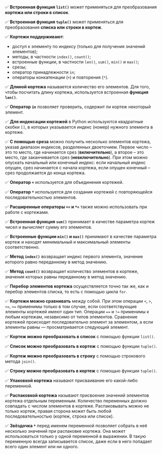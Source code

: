 ✅ **Встроенная функция `list()`** может применяться для преобразования **кортежа или строки в список**.

✅ **Встроенная функция `tuple()`**  может применяться для преобразования **списка или строки в кортеж**.

✅ **Кортежи поддерживают**:

+ доступ к элементу по индексу (только для получения значений элементов);
+ методы, в частности `index()`, `count()`;
+ встроенные функции, в частности `len()`, `sum()`, `min()` и `max()`;
+ срезы;
+ оператор принадлежности `in`;
+ операторы конкатенации (`+`) и повторения (`*`).

✅ **Длиной кортежа** называется количество его элементов. Для того, чтобы посчитать длину кортежа, используется встроенная **функция `len()`**.

✅ **Оператор `in`** позволяет проверить, содержит ли кортеж некоторый элемент.

✅ **Для индексации кортежей** в Python используются квадратные скобки `[]`, в которых указывается индекс (номер) нужного элемента в кортеже.

✅ **С помощью среза** можно получить несколько элементов кортежа, указав диапазон индексов, разделенных двоеточием. Первое число – это то место, где начинается срез (**включительно**), а второе – это место, где заканчивается срез (**невключительно**). При этом можно опускать начальный или конечный индекс: если начальный индекс опущен, срез начинается с начала кортежа, если опущен конечный – срез продолжается до конца кортежа.

✅ **Оператор `+`** используется для объединения кортежей.

✅ **Оператор `*`** используется для создания кортежей с повторяющейся последовательностью элементов.

✅ **Расширенные операторы `+=` и `*=`** также можно использовать при работе с кортежами.

✅ **Встроенная функция `sum()`** принимает в качестве параметра кортеж чисел и вычисляет сумму его элементов.

✅ **Встроенные функции `min()` и `max()`** принимают в качестве параметра кортеж и находят минимальный и максимальный элементы соответственно.

✅ **Метод `index()`** возвращает индекс первого элемента, значение которого равно переданному в метод значению.

✅ **Метод `count()`** возвращает количество элементов в кортеже, значения которых равны переданному в метод значению.

✅ **Перебор элементов кортежа** осуществляется точно так же, как и перебор элементов списка, то есть с помощью цикла `for`.

✅ **Кортежи можно сравнивать** между собой. При этом операции `<`, `>`, `<=`, `>=` применимы только в том случае, если соответствующие элементы кортежей имеют один тип. Операции `==` и `!=` применимы к любым кортежам, независимо от типов элементов. Сравнение кортежей происходит последовательно элемент за элементом, а если элементы равны — просматривается следующий элемент.

✅ **Кортеж можно преобразовать в список** с помощью функции `list()`.

✅ **Список можно преобразовать в кортеж** с помощью функции `tuple()`.

✅ **Кортеж можно преобразовать в строку** с помощью строкового метода `join()`.

✅ **Строку можно преобразовать в кортеж** с помощью функции `tuple()`.

✅ **Упаковкой кортежа** называют присваивание его какой-либо переменной.

✅ **Распаковкой кортежа** называют присвоение значений элементов кортежа отдельным переменным. Количество переменных должно совпадать с числом элементов в кортеже. Распаковывать можно не только кортеж, правая сторона может быть любой последовательностью (кортеж, строка или список).

✅ **Звёздочка `*`** перед именем переменной позволяет собрать в неё несколько значений при распаковке кортежа. Она может использоваться только у одной переменной в выражении. В такую переменную всегда записывается список, даже если в него попадает всего один элемент или ни одного.
